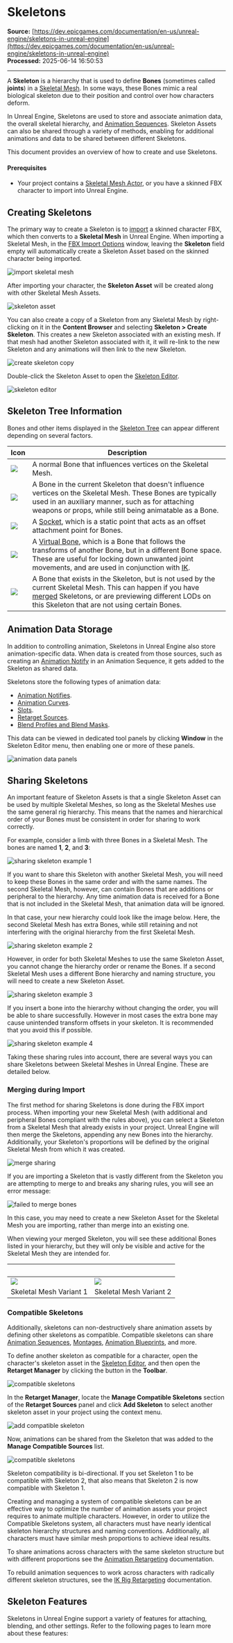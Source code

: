 # Skeletons

**Source:** [https://dev.epicgames.com/documentation/en-us/unreal-engine/skeletons-in-unreal-engine](https://dev.epicgames.com/documentation/en-us/unreal-engine/skeletons-in-unreal-engine)  
**Processed:** 2025-06-14 16:50:53

---

A **Skeleton** is a hierarchy that is used to define **Bones** (sometimes called **joints**) in a [Skeletal Mesh](/documentation/en-us/unreal-engine/skeletal-mesh-actors-in-unreal-engine). In some ways, these Bones mimic a real biological skeleton due to their position and control over how characters deform.

In Unreal Engine, Skeletons are used to store and associate animation data, the overall skeletal hierarchy, and [Animation Sequences](/documentation/en-us/unreal-engine/animation-sequences-in-unreal-engine). Skeleton Assets can also be shared through a variety of methods, enabling for additional animations and data to be shared between different Skeletons.

This document provides an overview of how to create and use Skeletons.

#### Prerequisites

-   Your project contains a [Skeletal Mesh Actor](/documentation/en-us/unreal-engine/skeletal-mesh-assets-in-unreal-engine), or you have a skinned FBX character to import into Unreal Engine.

## Creating Skeletons

The primary way to create a Skeleton is to [import](/documentation/en-us/unreal-engine/importing-skeletal-meshes-using-fbx-in-unreal-engine) a skinned character FBX, which then converts to a **Skeletal Mesh** in Unreal Engine. When importing a Skeletal Mesh, in the [FBX Import Options](/documentation/en-us/unreal-engine/fbx-import-options-reference-in-unreal-engine#skeletalmeshoptions) window, leaving the **Skeleton** field empty will automatically create a Skeleton Asset based on the skinned character being imported.

![import skeletal mesh](https://d1iv7db44yhgxn.cloudfront.net/documentation/images/101eee60-2819-46a9-8b5f-0dbace2b031c/create1.png)

After importing your character, the **Skeleton Asset** will be created along with other Skeletal Mesh Assets.

![skeleton asset](https://d1iv7db44yhgxn.cloudfront.net/documentation/images/f196ffb6-2015-4f20-9108-b8603baf4950/create2.png)

You can also create a copy of a Skeleton from any Skeletal Mesh by right-clicking on it in the **Content Browser** and selecting **Skeleton > Create Skeleton**. This creates a new Skeleton associated with an existing mesh. If that mesh had another Skeleton associated with it, it will re-link to the new Skeleton and any animations will then link to the new Skeleton.

![create skeleton copy](https://d1iv7db44yhgxn.cloudfront.net/documentation/images/7a8a3fe5-e37b-43e4-8a87-c10e1d183d77/create4.png)

Double-click the Skeleton Asset to open the [Skeleton Editor](/documentation/en-us/unreal-engine/skeleton-editor-in-unreal-engine).

![skeleton editor](https://d1iv7db44yhgxn.cloudfront.net/documentation/images/02632093-d6bd-4931-b41c-fad7b6919fc7/create3.png)

## Skeleton Tree Information

Bones and other items displayed in the [Skeleton Tree](/documentation/en-us/unreal-engine/skeleton-editor-in-unreal-engine#skeletontree) can appear different depending on several factors.

| Icon | Description |
| --- | --- |
| ![](https://d1iv7db44yhgxn.cloudfront.net/documentation/images/0d1ceac6-7230-4bd6-803d-dd66b9a429d0/iconbone1.png) | A normal Bone that influences vertices on the Skeletal Mesh. |
| ![](https://d1iv7db44yhgxn.cloudfront.net/documentation/images/8464629f-e39c-446f-a866-07f8ee6457f5/iconbone2.png) | A Bone in the current Skeleton that doesn't influence vertices on the Skeletal Mesh. These Bones are typically used in an auxiliary manner, such as for attaching weapons or props, while still being animatable as a Bone. |
| ![](https://d1iv7db44yhgxn.cloudfront.net/documentation/images/3114f51f-0a57-40a8-936d-93ecdbd045fd/iconsocket.png) | A [Socket](/documentation/en-us/unreal-engine/skeletal-mesh-sockets-in-unreal-engine), which is a static point that acts as an offset attachment point for Bones. |
| ![](https://d1iv7db44yhgxn.cloudfront.net/documentation/images/995c20c0-4ebd-43d0-bc5b-ab9f0c5a37a2/iconvirtual.png) | A [Virtual Bone](/documentation/en-us/unreal-engine/virtual-bones-in-unreal-engine), which is a Bone that follows the transforms of another Bone, but in a different Bone space. These are useful for locking down unwanted joint movements, and are used in conjunction with [IK](/documentation/en-us/unreal-engine/animation-blueprint-two-bone-ik-in-unreal-engine). |
| ![](https://d1iv7db44yhgxn.cloudfront.net/documentation/images/ac91c5ff-644c-405c-b5cd-a101215ffd72/iconnobone.png) | A Bone that exists in the Skeleton, but is not used by the current Skeletal Mesh. This can happen if you have [merged](/documentation/en-us/unreal-engine/skeletons-in-unreal-engine#mergingduringimporting) Skeletons, or are previewing different LODs on this Skeleton that are not using certain Bones. |

## Animation Data Storage

In addition to controlling animation, Skeletons in Unreal Engine also store animation-specific data. When data is created from those sources, such as creating an [Animation Notify](/documentation/en-us/unreal-engine/animation-notifies-in-unreal-engine) in an Animation Sequence, it gets added to the Skeleton as shared data.

Skeletons store the following types of animation data:

-   [Animation Notifies](/documentation/en-us/unreal-engine/animation-notifies-in-unreal-engine).
-   [Animation Curves](/documentation/en-us/unreal-engine/animation-curves-in-unreal-engine).
-   [Slots](/documentation/en-us/unreal-engine/animation-slots-in-unreal-engine).
-   [Retarget Sources](/documentation/en-us/unreal-engine/retarget-manager-in-unreal-engine).
-   [Blend Profiles and Blend Masks](/documentation/en-us/unreal-engine/blend-masks-and-blend-profiles-in-unreal-engine).

This data can be viewed in dedicated tool panels by clicking **Window** in the Skeleton Editor menu, then enabling one or more of these panels.

![animation data panels](https://d1iv7db44yhgxn.cloudfront.net/documentation/images/1bc67964-27ad-4147-8492-4f4017c0b7b7/data1.png)

## Sharing Skeletons

An important feature of Skeleton Assets is that a single Skeleton Asset can be used by multiple Skeletal Meshes, so long as the Skeletal Meshes use the same general rig hierarchy. This means that the names and hierarchical order of your Bones must be consistent in order for sharing to work correctly.

For example, consider a limb with three Bones in a Skeletal Mesh. The bones are named **1**, **2**, and **3**:

![sharing skeleton example 1](https://d1iv7db44yhgxn.cloudfront.net/documentation/images/5346f4e2-90a1-4a85-8cb2-0e4ee0936c17/shareexample1.png)

If you want to share this Skeleton with another Skeletal Mesh, you will need to keep these Bones in the same order and with the same names. The second Skeletal Mesh, however, can contain Bones that are additions or peripheral to the hierarchy. Any time animation data is received for a Bone that is not included in the Skeletal Mesh, that animation data will be ignored.

In that case, your new hierarchy could look like the image below. Here, the second Skeletal Mesh has extra Bones, while still retaining and not interfering with the original hierarchy from the first Skeletal Mesh.

![sharing skeleton example 2](https://d1iv7db44yhgxn.cloudfront.net/documentation/images/68cd3554-c706-4a78-928b-f784da752737/shareexample2.png)

However, in order for both Skeletal Meshes to use the same Skeleton Asset, you cannot change the hierarchy order or rename the Bones. If a second Skeletal Mesh uses a different Bone hierarchy and naming structure, you will need to create a new Skeleton Asset.

![sharing skeleton example 3](https://d1iv7db44yhgxn.cloudfront.net/documentation/images/7523b3d6-bac7-44fe-98cc-87bcc6c16fd1/shareexample3.png)

If you insert a bone into the hierarchy without changing the order, you will be able to share successfully. However in most cases the extra bone may cause unintended transform offsets in your skeleton. It is recommended that you avoid this if possible.

![sharing skeleton example 4](https://d1iv7db44yhgxn.cloudfront.net/documentation/images/df64b287-d751-43de-8cde-88fe4a0fca25/shareexample4.png)

Taking these sharing rules into account, there are several ways you can share Skeletons between Skeletal Meshes in Unreal Engine. These are detailed below.

### Merging during Import

The first method for sharing Skeletons is done during the FBX import process. When importing your new Skeletal Mesh (with additional and peripheral Bones compliant with the rules above), you can select a Skeleton from a Skeletal Mesh that already exists in your project. Unreal Engine will then merge the Skeletons, appending any new Bones into the hierarchy. Additionally, your Skeleton's proportions will be defined by the original Skeletal Mesh from which it was created.

![merge sharing](https://d1iv7db44yhgxn.cloudfront.net/documentation/images/5294fb2a-d242-420f-9410-2da638aa16b8/share1.png)

If you are importing a Skeleton that is vastly different from the Skeleton you are attempting to merge to and breaks any sharing rules, you will see an error message:

![failed to merge bones](https://d1iv7db44yhgxn.cloudfront.net/documentation/images/1f716072-e26f-4cdb-b1ca-e7f0097a37c3/share2.png)

In this case, you may need to create a new Skeleton Asset for the Skeletal Mesh you are importing, rather than merge into an existing one.

When viewing your merged Skeleton, you will see these additional Bones listed in your hierarchy, but they will only be visible and active for the Skeletal Mesh they are intended for.

|   |   |
| --- | --- |
| ![](https://d1iv7db44yhgxn.cloudfront.net/documentation/images/ecbe6152-00e4-4769-b6f9-3e76ca974bbc/sharevar1.png) | ![](https://d1iv7db44yhgxn.cloudfront.net/documentation/images/cb0530cc-7c3d-49ab-bc08-16b825e9e7ce/sharevar2.png) |
| Skeletal Mesh Variant 1 | Skeletal Mesh Variant 2 |

### Compatible Skeletons

Additionally, skeletons can non-destructively share animation assets by defining other skeletons as compatible. Compatible skeletons can share [Animation Sequences](/documentation/en-us/unreal-engine/animation-sequences-in-unreal-engine), [Montages](/documentation/en-us/unreal-engine/animation-montage-in-unreal-engine), [Animation Blueprints](/documentation/en-us/unreal-engine/animation-blueprints-in-unreal-engine), and more.

To define another skeleton as compatible for a character, open the character's skeleton asset in the [Skeleton Editor](/documentation/en-us/unreal-engine/skeleton-editor-in-unreal-engine), and then open the **Retarget Manager** by clicking the button in the **Toolbar**.

![compatible skeletons](https://d1iv7db44yhgxn.cloudfront.net/documentation/images/c3a226d6-cdf6-4d5e-b2e6-43338d9b127b/retargetman.png)

In the **Retarget Manager**, locate the **Manage Compatible Skeletons** section of the **Retarget Sources** panel and click **Add Skeleton** to select another skeleton asset in your project using the context menu.

![add compatible skeleton](https://d1iv7db44yhgxn.cloudfront.net/documentation/images/6226667a-f33e-4767-af6c-51501a03293e/selectcompatibleskel.png)

Now, animations can be shared from the Skeleton that was added to the **Manage Compatible Sources** list.

![compatible skeletons](https://d1iv7db44yhgxn.cloudfront.net/documentation/images/2a87c578-64ab-450b-bd45-ee2857e4c5f7/compat3.gif)

Skeleton compatibility is bi-directional. If you set Skeleton 1 to be compatible with Skeleton 2, that also means that Skeleton 2 is now compatible with Skeleton 1.

Creating and managing a system of compatible skeletons can be an effective way to optimize the number of animation assets your project requires to animate multiple characters. However, in order to utilize the Compatible Skeletons system, all characters must have nearly identical skeleton hierarchy structures and naming conventions. Additionally, all characters must have similar mesh proportions to achieve ideal results.

To share animations across characters with the same skeleton structure but with different proportions see the [Animation Retargeting](/documentation/en-us/unreal-engine/animation-retargeting-in-unreal-engine) documentation.

To rebuild animation sequences to work across characters with radically different skeleton structures, see the [IK Rig Retargeting](/documentation/en-us/unreal-engine/ik-rig-animation-retargeting-in-unreal-engine) documentation.

## Skeleton Features

Skeletons in Unreal Engine support a variety of features for attaching, blending, and other settings. Refer to the following pages to learn more about these features: